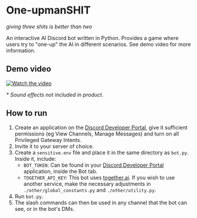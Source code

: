 # One-upmanSHIT
_giving three shits is better than two_

An interactive AI Discord bot written in Python. Provides a game where users try to "one-up" the AI in different scenarios. See demo video for more information.

## Demo video
[![Watch the video](https://img.youtube.com/vi/bQcXch3zvlo/default.jpg)](https://youtu.be/bQcXch3zvlo)

_\* Sound effects not included in product._

## How to run
1. Create an application on the [Discord Developer Portal](https://discord.com/developers/applications), give it sufficient permissions (eg View Channels, Manage Messages) and turn on all Privileged Gateway Intents.
2. Invite it to your server of choice.
3. Create a `sensitive.env` file and place it in the same directory as `bot.py`. Inside it, include:
   - `BOT_TOKEN`: Can be found in your [Discord Developer Portal](https://discord.com/developers/applications) application, inside the Bot tab.
   - `TOGETHER_API_KEY`: This bot uses [together.ai](https://api.together.ai/). If you wish to use another service, make the necessary adjustments in `./other/global_constants.py` and `./other/utility.py`.
4. Run `bot.py`.
5. The slash commands can then be used in any channel that the bot can see, or in the bot's DMs.
